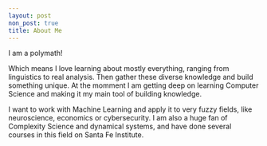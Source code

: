 ```yaml
---
layout: post
non_post: true
title: About Me
---
```


I am a polymath!

Which means I love learning about mostly everything, ranging from linguistics to real analysis. Then gather these diverse knowledge and build something unique. At the momment I am getting deep on learning Computer Science and making it my main tool of building knowledge.  

I want to work with Machine Learning and apply it to very fuzzy fields, like neuroscience, economics or cybersecurity.
I am also a huge fan of Complexity Science and dynamical systems, and have done several courses in this field on Santa Fe Institute.

